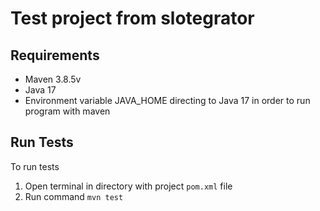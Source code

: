 # Test project from slotegrator

## Requirements ##

- Maven 3.8.5v
- Java 17
- Environment variable JAVA_HOME directing to Java 17 in order to run program with maven

## Run Tests ##

To run tests

1. Open terminal in directory with project `pom.xml` file
2. Run command `mvn test`
